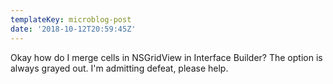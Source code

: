 ```yaml
---
templateKey: microblog-post
date: '2018-10-12T20:59:45Z'
---
```


Okay how do I merge cells in NSGridView in Interface Builder? The option is always grayed out. I'm admitting defeat, please help.

